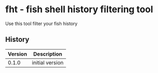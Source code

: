 # fht - fish shell history filtering tool

Use this tool filter your fish history

## History

|Version|Description|
|---|---|
|0.1.0|initial version|
